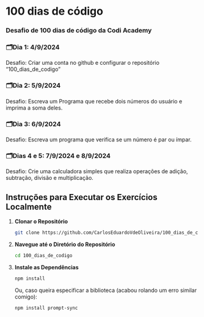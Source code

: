 # 100 dias de código
### Desafio de 100 dias de código da Codi Academy

### 🗂️Dia 1: 4/9/2024

Desafio: Criar uma conta no github e configurar o repositório “100_dias_de_codigo”


### 🗂️Dia 2: 5/9/2024

Desafio: Escreva um Programa que recebe dois números do usuário e imprima a soma deles.


### 🗂️Dia 3: 6/9/2024

Desafio: Escreva um programa que verifica se um número é par ou ímpar.



### 🗂️Dias 4 e 5: 7/9/2024 e 8/9/2024

Desafio: Crie uma calculadora simples que realiza operações de adição, subtração, divisão e multiplicação.

## Instruções para Executar os Exercícios Localmente

1. **Clonar o Repositório**
   ```bash
   git clone https://github.com/CarlosEduardoVdeOliveira/100_dias_de_codigo.git
   ```

 2. **Navegue até o Diretório do Repositório**
    ```bash
    cd 100_dias_de_codigo
    ```

 3. **Instale as Dependências**
    ```bash
    npm install
    ``` 
    Ou, caso queira especificar a biblioteca (acabou rolando um erro similar comigo):
    ```bash
    npm install prompt-sync
    ```
